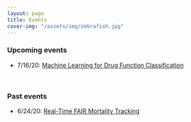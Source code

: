 ```yaml
---
layout: page
title: Events
cover-img: "/assets/img/zebrafish.jpg"
---
```


### Upcoming events

* 7/16/20: [Machine Learning for Drug Function Classification](machine_learning_for_drug_function_classification)

<br>

### Past events

* 6/24/20: [Real-Time FAIR Mortality Tracking](real-time_fair_mortality_tracking)
